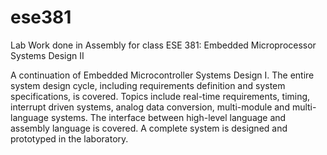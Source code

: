 # ese381

Lab Work done in Assembly for class ESE 381: Embedded Microprocessor Systems Design II

A continuation of Embedded Microcontroller Systems Design I. The entire system design cycle, including requirements definition and system specifications, is covered. Topics include real-time requirements, timing, interrupt driven systems, analog data conversion, multi-module and multi-language systems. The interface between high-level language and assembly language is covered. A complete system is designed and prototyped in the laboratory.
